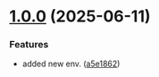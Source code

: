 # [1.0.0](https://github.com/mayademcom/directus-extension-hasura-sso-bridge/compare/a5e18627e1a89ae3993b7d41b1be9d5f15fcb6f6...v1.0.0) (2025-06-11)


### Features

* added new env. ([a5e1862](https://github.com/mayademcom/directus-extension-hasura-sso-bridge/commit/a5e18627e1a89ae3993b7d41b1be9d5f15fcb6f6))



